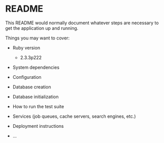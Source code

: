 # README

This README would normally document whatever steps are necessary to get the
application up and running.

Things you may want to cover:

* Ruby version
  * 2.3.3p222  
* System dependencies

* Configuration

* Database creation

* Database initialization

* How to run the test suite

* Services (job queues, cache servers, search engines, etc.)

* Deployment instructions

* ...
